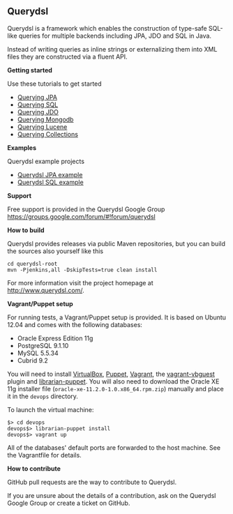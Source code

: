 ## Querydsl

Querydsl is a framework which enables the construction of type-safe SQL-like queries for multiple backends including JPA, JDO and SQL in Java.

Instead of writing queries as inline strings or externalizing them into XML files they are constructed via a fluent API.

**Getting started**

Use these tutorials to get started

* [Querying JPA](http://www.querydsl.com/static/querydsl/latest/reference/html/ch02.html#jpa_integration)
* [Querying SQL](http://www.querydsl.com/static/querydsl/latest/reference/html/ch02s03.html)
* [Querying JDO](http://www.querydsl.com/static/querydsl/latest/reference/html/ch02s02.html)
* [Querying Mongodb](http://www.querydsl.com/static/querydsl/latest/reference/html/ch02s06.html)
* [Querying Lucene](http://www.querydsl.com/static/querydsl/latest/reference/html/ch02s04.html)
* [Querying Collections](http://www.querydsl.com/static/querydsl/latest/reference/html/ch02s07.html)

**Examples**

Querydsl example projects

* [Querydsl JPA example](https://github.com/mysema/querydsl-jpa-example)
* [Querydsl SQL example](https://github.com/mysema/querydsl-sql-example)

**Support**

Free support is provided in the Querydsl Google Group https://groups.google.com/forum/#!forum/querydsl

**How to build**

Querydsl provides releases via public Maven repositories, but you can build the sources also yourself like this

    cd querydsl-root
    mvn -Pjenkins,all -DskipTests=true clean install 

For more information visit the project homepage at http://www.querydsl.com/.

**Vagrant/Puppet setup**

For running tests, a Vagrant/Puppet setup is provided. It is based on Ubuntu 12.04 and comes with the following databases:

* Oracle Express Edition 11g
* PostgreSQL 9.1.10
* MySQL 5.5.34
* Cubrid 9.2

You will need to install [VirtualBox], [Puppet], [Vagrant], the [vagrant-vbguest] plugin and [librarian-puppet]. You will also need to 
download the Oracle XE 11g installer file (```oracle-xe-11.2.0-1.0.x86_64.rpm.zip```) manually and 
place it in the ```devops``` directory.

To launch the virtual machine:

```
$> cd devops
devops$> librarian-puppet install
devops$> vagrant up
``` 

All of the databases' default ports are forwarded to the host machine. See the Vagrantfile for details.


**How to contribute**

GitHub pull requests are the way to contribute to Querydsl.

If you are unsure about the details of a contribution, ask on the Querydsl Google Group or create a ticket on GitHub.

[VirtualBox]: https://www.virtualbox.org/
[Vagrant]: http://www.vagrantup.com/
[Puppet]: http://puppetlabs.com/
[vagrant-vbguest]: https://github.com/dotless-de/vagrant-vbguest
[librarian-puppet]: http://librarian-puppet.com/
